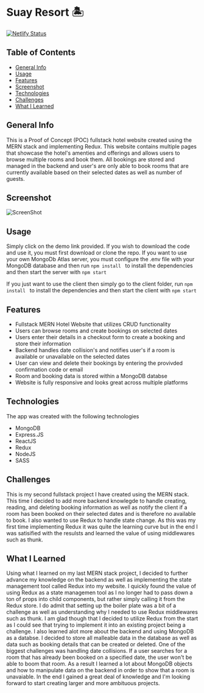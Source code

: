 # Suay Resort 🏝

[![Netlify Status](https://api.netlify.com/api/v1/badges/2e5e3ce1-1a33-41c4-a6d3-21be63729647/deploy-status)](https://app.netlify.com/sites/suay-resort/deploys)
## Table of Contents
* [General Info](#general-info)
* [Usage](#usage)
* [Features](#features)
* [Screenshot](#screenshot)
* [Technologies](#technologies)
* [Challenges](#challenges)
* [What I Learned](#what-i-learned)


## General Info
This is a Proof of Concept (POC) fullstack hotel website created using the MERN stack and implementing Redux. This website contains multiple pages that showcase the hotel's amenties and offerings and allows users to browse multiple rooms and book them. All bookings are stored and managed in the backend and user's are only able to book rooms that are currently available based on their selected dates as well as number of guests.

## Screenshot
![ScreenShot](https://github.com/Leopoldov95/hotel_mern/blob/main/screenshot.png?raw=true)

## Usage
Simply click on the demo link provided.
If you wish to download the code and use it, you must first download or clone the repo.
If you want to use your own MongoDb Atlas server, you must configure the .env file with your MongoDB database and then run ```npm install ``` to install the dependencies and then start the server with ```npm start ```

If you just want to use the client then simply go to the client folder, run ```npm install ``` to install the dependencies and then start the client with ```npm start ```

## Features
* Fullstack MERN Hotel Website that utilizes CRUD functionality 
* Users can browse rooms and create bookings on selected dates
* Users enter their details in a checkout form to create a booking and store their information
* Backend handles date collision's and notifies user's if a room is available or unavailable on the selected dates
* User can view and delete their bookings by entering the provivded confirmation code or email
* Room and booking data is stored within a MongoDB databse
* Website is fully responsive and looks great across multiple platforms


## Technologies
The app was created with the following technologies
* MongoDB
* Express.JS
* ReactJS
* Redux
* NodeJS
* SASS

## Challenges 
This is my second fullstack project I have created using the MERN stack.
This time I decided to add more backend knowlegde to handle creating, reading, and deleting booking information as well as notify the client if a room has been booked on their selected dates and is therefore no available to book.
I also wanted to use Redux to handle state change. As this was my first time implementing Redux it was quite the learning curve but in the end I was satisified with the resulsts and learned the value of using middlewares such as thunk.

## What I Learned
Using what I learned on my last MERN stack project, I decided to further advance my knowledge on the backend as well as implementing the state management tool called Redux into my website. I quickly found the value of using Redux as a state managemen tool as I no longer had to pass down a ton of props into child components, but rather simply calling it from the Redux store. I do admit that setting up the boiler plate was a bit of a challenge as well as understanding why I needed to use Redux middlewares such as thunk. I am glad though that I decided to utilize Redux from the start as I could see that trying to implement it into an existing project being a challenge.
I also learned alot more about the backend and using MongoDB as a databse. I decided to store all malleable data in the database as well as data such as booking details that can be created or deleted. One of the biggest challenges was handling date collisions. If a user searches for a room that has already been booked on a specified date, the user won't be able to boom that room. As a result I learned a lot about MongoDB objects and how to manipulate data on the backend in order to show that a room is unavaiable.
In the end I gained a great deal of knowledge and I'm looking forward to start creating larger and more ambituous projects.

